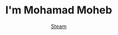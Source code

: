 <h1 align="center">I'm Mohamad Moheb </h1> 
<p align="center"> <a href="https://steamcommunity.com/id/m0edah0e"> Steam </a> 

